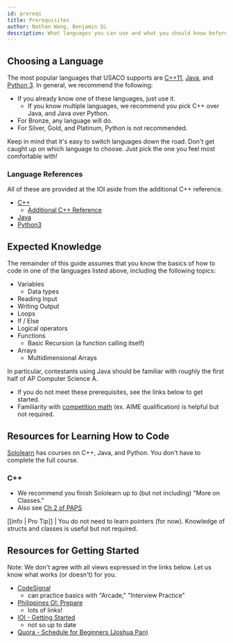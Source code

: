 ```yaml
---
id: prereqs
title: Prerequisites
author: Nathan Wang, Benjamin Qi
description: What languages you can use and what you should know before continuing.
---
```

 
## Choosing a Language

The most popular languages that USACO supports are [C++11](https://en.wikipedia.org/wiki/C%2B%2B), [Java](https://en.wikipedia.org/wiki/Java_(programming_language)), and [Python 3](https://en.wikipedia.org/wiki/Python_(programming_language)). In general, we recommend the following:

 - If you already know one of these languages, just use it. 
   - If you know multiple languages, we recommend you pick C++ over Java, and Java over Python.
 - For Bronze, any language will do.
 - For Silver, Gold, and Platinum, Python is not recommended.

Keep in mind that it's easy to switch languages down the road. Don't get caught up on which language to choose. Just pick the one you feel most comfortable with!

### Language References

All of these are provided at the IOI aside from the additional C++ reference.

 - [C++](https://en.cppreference.com/w/)
   - [Additional C++ Reference](http://www.cplusplus.com/)
 - [Java](https://docs.oracle.com/javase/8/docs/api/overview-summary.html)
 - [Python3](https://docs.python.org/3/reference/)

## Expected Knowledge

The remainder of this guide assumes that you know the basics of how to code in one of the languages listed above, including the following topics:

- Variables
  - Data types
- Reading Input
- Writing Output
- Loops
- If / Else
- Logical operators
- Functions
  - Basic Recursion (a function calling itself)
- Arrays
  - Multidimensional Arrays

In particular, contestants using Java should be familiar with roughly the first half of AP Computer Science A. 

 - If you do not meet these prerequisites, see the links below to get started.
 - Familiarity with [competition math](https://github.com/bqi343/USACO/blob/master/Resources/Competition%20Math.md) (ex. AIME qualification) is helpful but not required.

## Resources for Learning How to Code

[Sololearn](https://www.sololearn.com/) has courses on C++, Java, and Python. You don't have to complete the full course.

### C++

 - We recommend you finish Sololearn up to (but not including) "More on Classes."
 - Also see [Ch 2 of PAPS](http://www.csc.kth.se/~jsannemo/slask/main.pdf)

[[info | Pro Tip]]
| You do not need to learn pointers (for now). Knowledge of structs and classes is useful but not required.

## Resources for Getting Started

Note: We don't agree with all views expressed in the links below. Let us know what works (or doesn't) for you.

  - [CodeSignal](https://codesignal.com/)
    - can practice basics with "Arcade," "Interview Practice"
  - [Philippines OI: Prepare](https://noi.ph/prepare/)
    - lots of links!
  - [IOI - Getting Started](https://ioinformatics.org/page/getting-started/14)
    - not so up to date
  - [Quora - Schedule for Beginners (Joshua Pan)](https://www.quora.com/What-is-a-good-schedule-to-follow-for-becoming-better-at-competitive-programming-for-beginners)
